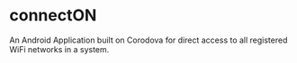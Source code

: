 connectON
==============

An Android Application built on Corodova for direct access to all registered WiFi networks in a system. 
